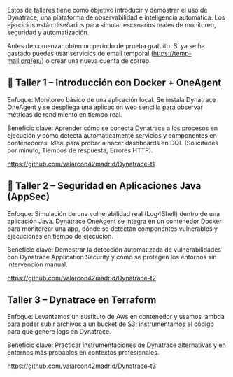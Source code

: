 Estos de talleres tiene como objetivo introducir y demostrar el uso de Dynatrace, una plataforma de observabilidad e inteligencia automática. Los ejercicios están diseñados para simular escenarios reales de monitoreo, seguridad y automatización.

Antes de comenzar obten un período de prueba gratuito. Si ya se ha gastado puedes usar servicios de email temporal (https://temp-mail.org/es/) o crear una nueva cuenta de correo.

## 🧪 Taller 1 – Introducción con Docker + OneAgent
Enfoque:
Monitoreo básico de una aplicación local.
Se instala Dynatrace OneAgent y se despliega una aplicación web sencilla para observar métricas de rendimiento en tiempo real.

Beneficio clave:
Aprender cómo se conecta Dynatrace a los procesos en ejecución y cómo detecta automáticamente servicios y componentes en contenedores. Ideal para probar a hacer dashboards en DQL (Solicitudes por minuto, Tiempos de respuesta, Errores HTTP).


https://github.com/valarcon42madrid/Dynatrace-t1



## 🔐 Taller 2 – Seguridad en Aplicaciones Java (AppSec)
Enfoque:
Simulación de una vulnerabilidad real (Log4Shell) dentro de una aplicación Java.
Dynatrace OneAgent se integra en un contenedor Docker para monitorear una app, dónde se detectan componentes vulnerables y ejecuciones en tiempo de ejecución.

Beneficio clave:
Demostrar la detección automatizada de vulnerabilidades con Dynatrace Application Security y cómo se protegen los entornos sin intervención manual.


https://github.com/valarcon42madrid/Dynatrace-t2

## Taller 3 – Dynatrace en Terraform
Enfoque:
Levantamos un sustituto de Aws en contenedor y usamos lambda para poder subir archivos a un bucket de S3; instrumentamos el código para que genere logs en Dynatrace.

Beneficio clave:
Practicar instrumentaciones de Dynatrace alternativas y en entornos más probables en contextos profesionales.

https://github.com/valarcon42madrid/Dynatrace-t3
